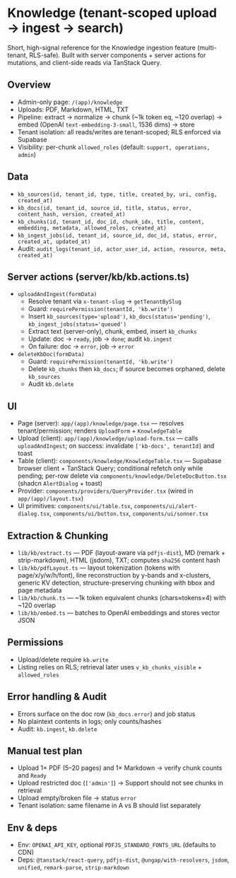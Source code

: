 # Knowledge (tenant-scoped upload → ingest → search)

Short, high-signal reference for the Knowledge ingestion feature (multi-tenant, RLS-safe). Built with server components + server actions for mutations, and client-side reads via TanStack Query.

## Overview
- Admin-only page: `/(app)/knowledge`
- Uploads: PDF, Markdown, HTML, TXT
- Pipeline: extract → normalize → chunk (~1k token eq, ~120 overlap) → embed (OpenAI `text-embedding-3-small`, 1536 dims) → store
- Tenant isolation: all reads/writes are tenant-scoped; RLS enforced via Supabase
- Visibility: per-chunk `allowed_roles` (default: `support, operations, admin`)

## Data
- `kb_sources(id, tenant_id, type, title, created_by, uri, config, created_at)`
- `kb_docs(id, tenant_id, source_id, title, status, error, content_hash, version, created_at)`
- `kb_chunks(id, tenant_id, doc_id, chunk_idx, title, content, embedding, metadata, allowed_roles, created_at)`
- `kb_ingest_jobs(id, tenant_id, source_id, doc_id, status, error, created_at, updated_at)`
- Audit: `audit_logs(tenant_id, actor_user_id, action, resource, meta, created_at)`

## Server actions (server/kb/kb.actions.ts)
- `uploadAndIngest(formData)`
  - Resolve tenant via `x-tenant-slug` → `getTenantBySlug`
  - Guard: `requirePermission(tenantId, 'kb.write')`
  - Insert `kb_sources(type='upload')`, `kb_docs(status='pending')`, `kb_ingest_jobs(status='queued')`
  - Extract text (server-only), chunk, embed, insert `kb_chunks`
  - Update: doc → `ready`, job → `done`; audit `kb.ingest`
  - On failure: doc → `error`, job → `error`
- `deleteKbDoc(formData)`
  - Guard: `requirePermission(tenantId, 'kb.write')`
  - Delete `kb_chunks` then `kb_docs`; if source becomes orphaned, delete `kb_sources`
  - Audit `kb.delete`

## UI
- Page (server): `app/(app)/knowledge/page.tsx` — resolves tenant/permission; renders `UploadForm` + `KnowledgeTable`
- Upload (client): `app/(app)/knowledge/upload-form.tsx` — calls `uploadAndIngest`; on success: invalidate `['kb-docs', tenantId]` and toast
- Table (client): `components/knowledge/KnowledgeTable.tsx` — Supabase browser client + TanStack Query; conditional refetch only while pending; per-row delete via `components/knowledge/DeleteDocButton.tsx` (shadcn `AlertDialog` + toast)
- Provider: `components/providers/QueryProvider.tsx` (wired in `app/(app)/layout.tsx`)
- UI primitives: `components/ui/table.tsx`, `components/ui/alert-dialog.tsx`, `components/ui/button.tsx`, `components/ui/sonner.tsx`

## Extraction & Chunking
- `lib/kb/extract.ts` — PDF (layout-aware via `pdfjs-dist`), MD (remark + strip-markdown), HTML (jsdom), TXT; computes `sha256` content hash
- `lib/kb/pdfLayout.ts` — layout tokenization (tokens with page/x/y/w/h/font), line reconstruction by y-bands and x-clusters, generic KV detection, structure-preserving chunking with bbox and page metadata
- `lib/kb/chunk.ts` — ~1k token equivalent chunks (chars≈tokens×4) with ~120 overlap
- `lib/kb/embed.ts` — batches to OpenAI embeddings and stores vector JSON

## Permissions
- Upload/delete require `kb.write`
- Listing relies on RLS; retrieval later uses `v_kb_chunks_visible` + `allowed_roles`

## Error handling & Audit
- Errors surface on the doc row (`kb_docs.error`) and job status
- No plaintext contents in logs; only counts/hashes
- Audit: `kb.ingest`, `kb.delete`

## Manual test plan
- Upload 1× PDF (5–20 pages) and 1× Markdown → verify chunk counts and `Ready`
- Upload restricted doc (`['admin']`) → Support should not see chunks in retrieval
- Upload empty/broken file → status `error`
- Tenant isolation: same filename in A vs B should list separately

## Env & deps
- Env: `OPENAI_API_KEY`, optional `PDFJS_STANDARD_FONTS_URL` (defaults to CDN)
- Deps: `@tanstack/react-query`, `pdfjs-dist`, `@ungap/with-resolvers`, `jsdom`, `unified`, `remark-parse`, `strip-markdown`

